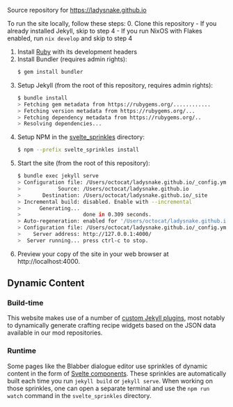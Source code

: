 Source repository for https://ladysnake.github.io

To run the site locally, follow these steps:
0. Clone this repository
    - If you already installed Jekyll, skip to step 4
    - If you run NixOS with Flakes enabled, run `nix develop` and skip to step 4
1. Install [Ruby](https://www.ruby-lang.org/en/downloads/) with its development headers
2. Install Bundler (requires admin rights):
	```bash
	$ gem install bundler
	```
3. Setup Jekyll (from the root of this repository, requires admin rights):
	```bash
	$ bundle install
	> Fetching gem metadata from https://rubygems.org/............
	> Fetching version metadata from https://rubygems.org/...
	> Fetching dependency metadata from https://rubygems.org/..
	> Resolving dependencies...
	```
4. Setup NPM in the [svelte_sprinkles](./svelte_sprinkles) directory:
    ```bash
    $ npm --prefix svelte_sprinkles install
    ```
5. Start the site (from the root of this repository):
	```bash
	$ bundle exec jekyll serve
	> Configuration file: /Users/octocat/ladysnake.github.io/_config.yml
	>            Source: /Users/octocat/ladysnake.github.io
	>       Destination: /Users/octocat/ladysnake.github.io/_site
	> Incremental build: disabled. Enable with --incremental
	>      Generating...
	>                    done in 0.309 seconds.
	> Auto-regeneration: enabled for '/Users/octocat/ladysnake.github.io'
	> Configuration file: /Users/octocat/ladysnake.github.io/_config.yml
	>    Server address: http://127.0.0.1:4000/
	>  Server running... press ctrl-c to stop.
	```
6. Preview your copy of the site in your web browser at http://localhost:4000.

## Dynamic Content

### Build-time

This website makes use of a number of [custom Jekyll plugins](./jekyll_plugins), most notably to
dynamically generate crafting recipe widgets based on the JSON data available in our mod repositories.

### Runtime

Some pages like the Blabber dialogue editor use sprinkles of dynamic content in the form of [Svelte components](./svelte_sprinkles).
These sprinkles are automatically built each time you run `jekyll build` or `jekyll serve`.
When working on those sprinkles, one can open a separate terminal and use the `npm run watch` command in the `svelte_sprinkles` directory.
